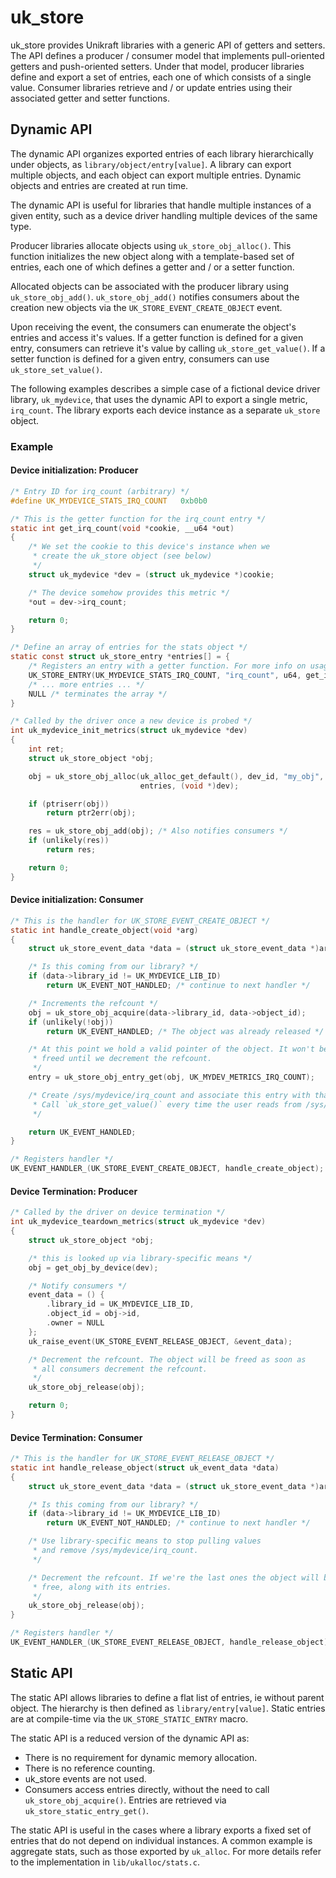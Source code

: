 # uk_store

uk_store provides Unikraft libraries with a generic API of getters and setters.
The API defines a producer / consumer model that implements pull-oriented getters and push-oriented setters.
Under that model, producer libraries define and export a set of entries, each one of which consists of a single value.
Consumer libraries retrieve and / or update entries using their associated getter and setter functions.

## Dynamic API

The dynamic API organizes exported entries of each library hierarchically under objects, as `library/object/entry[value]`.
A library can export multiple objects, and each object can export multiple entries.
Dynamic objects and entries are created at run time.

The dynamic API is useful for libraries that handle multiple instances of a given entity, such as a device driver handling multiple devices of the same type.

Producer libraries allocate objects using `uk_store_obj_alloc()`.
This function initializes the new object along with a template-based set of entries, each one of which defines a getter and / or a setter function.

Allocated objects can be associated with the producer library using `uk_store_obj_add()`.
`uk_store_obj_add()` notifies consumers about the creation new objects via the `UK_STORE_EVENT_CREATE_OBJECT` event.

Upon receiving the event, the consumers can enumerate the object's entries and access it's values.
If a getter function is defined for a given entry, consumers can retrieve it's value by calling `uk_store_get_value()`.
If a setter function is defined for a given entry, consumers can use `uk_store_set_value()`.

The following examples describes a simple case of a fictional device driver library, `uk_mydevice`, that uses the dynamic API to export a single metric, `irq_count`.
The library exports each device instance as a separate `uk_store` object.

### Example

#### Device initialization: Producer
```c
/* Entry ID for irq_count (arbitrary) */
#define UK_MYDEVICE_STATS_IRQ_COUNT   0xb0b0

/* This is the getter function for the irq_count entry */
static int get_irq_count(void *cookie, __u64 *out)
{
    /* We set the cookie to this device's instance when we
     * create the uk_store object (see below)
     */
    struct uk_mydevice *dev = (struct uk_mydevice *)cookie;

    /* The device somehow provides this metric */
    *out = dev->irq_count;

    return 0;
}

/* Define an array of entries for the stats object */
static const struct uk_store_entry *entries[] = {
    /* Registers an entry with a getter function. For more info on usage see stats.h */
    UK_STORE_ENTRY(UK_MYDEVICE_STATS_IRQ_COUNT, "irq_count", u64, get_irq_count, NULL),
    /* ... more entries ... */
    NULL /* terminates the array */
}

/* Called by the driver once a new device is probed */
int uk_mydevice_init_metrics(struct uk_mydevice *dev)
{
    int ret;
    struct uk_store_object *obj;

    obj = uk_store_obj_alloc(uk_alloc_get_default(), dev_id, "my_obj",
                             entries, (void *)dev);

    if (ptriserr(obj))
        return ptr2err(obj);

    res = uk_store_obj_add(obj); /* Also notifies consumers */
    if (unlikely(res))
        return res;

    return 0;
}
```

#### Device initialization: Consumer

```c
/* This is the handler for UK_STORE_EVENT_CREATE_OBJECT */
static int handle_create_object(void *arg)
{
    struct uk_store_event_data *data = (struct uk_store_event_data *)arg;

    /* Is this coming from our library? */
    if (data->library_id != UK_MYDEVICE_LIB_ID)
        return UK_EVENT_NOT_HANDLED; /* continue to next handler */

    /* Increments the refcount */
    obj = uk_store_obj_acquire(data->library_id, data->object_id);
    if (unlikely(!obj))
        return UK_EVENT_HANDLED; /* The object was already released */

    /* At this point we hold a valid pointer of the object. It won't be
     * freed until we decrement the refcount.
     */
    entry = uk_store_obj_entry_get(obj, UK_MYDEV_METRICS_IRQ_COUNT);

    /* Create /sys/mydevice/irq_count and associate this entry with that file.
     * Call `uk_store_get_value()` every time the user reads from /sys/mydevice/irq_count.
     */

    return UK_EVENT_HANDLED;
}

/* Registers handler */
UK_EVENT_HANDLER_(UK_STORE_EVENT_CREATE_OBJECT, handle_create_object);
```

#### Device Termination: Producer
```c
/* Called by the driver on device termination */
int uk_mydevice_teardown_metrics(struct uk_mydevice *dev)
{
    struct uk_store_object *obj;

    /* this is looked up via library-specific means */
    obj = get_obj_by_device(dev);

    /* Notify consumers */
    event_data = () {
        .library_id = UK_MYDEVICE_LIB_ID,
        .object_id = obj->id,
        .owner = NULL
    };
    uk_raise_event(UK_STORE_EVENT_RELEASE_OBJECT, &event_data);

    /* Decrement the refcount. The object will be freed as soon as
     * all consumers decrement the refcount.
     */
    uk_store_obj_release(obj);

    return 0;
}
```

#### Device Termination: Consumer

```c
/* This is the handler for UK_STORE_EVENT_RELEASE_OBJECT */
static int handle_release_object(struct uk_event_data *data)
{
    struct uk_store_event_data *data = (struct uk_store_event_data *)arg;

    /* Is this coming from our library? */
    if (data->library_id != UK_MYDEVICE_LIB_ID)
        return UK_EVENT_NOT_HANDLED; /* continue to next handler */

    /* Use library-specific means to stop pulling values
     * and remove /sys/mydevice/irq_count.
     */

    /* Decrement the refcount. If we're the last ones the object will be
     * free, along with its entries.
     */
    uk_store_obj_release(obj);
}

/* Registers handler */
UK_EVENT_HANDLER_(UK_STORE_EVENT_RELEASE_OBJECT, handle_release_object);
```

## Static API

The static API allows libraries to define a flat list of entries, ie without parent object.
The hierarchy is then defined as `library/entry[value]`.
Static entries are at compile-time via the `UK_STORE_STATIC_ENTRY` macro.

The static API is a reduced version of the dynamic API as:
  * There is no requirement for dynamic memory allocation.
  * There is no reference counting.
  * uk_store events are not used.
  * Consumers access entries directly, without the need to call `uk_store_obj_acquire()`. Entries are retrieved via `uk_store_static_entry_get()`.

The static API is useful in the cases where a library exports a fixed set of entries that do not depend on individual instances.
A common example is aggregate stats, such as those exported by `uk_alloc`.
For more details refer to the implementation in `lib/ukalloc/stats.c`.
